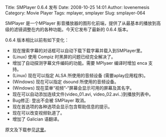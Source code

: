 Title: SMPlayer 0.6.4 发布
Date: 2008-10-25 14:01
Author: lovenemesis
Category: Movie Player
Tags: mplayer, smplayer
Slug: smplayer-064

SMPlayer 是一个MPlayer
影音播放器的图形化前端，提供了从最基本的播放到高级的滤镜调整在内的各种功能。今天它发布了最新的
0.6.4 版本。  
  
0.6.4 版本相比以前有如下变化：

-   现在搜索字幕的对话框可以自动下载下载字幕并载入到SMPlayer里。
-   (Linux) 使用 Compiz 时黑屏的问题已经完全解决了。
-   增加了自动探测字幕文件编码的功能。需要 MPlyaer 编译时增加 enca
    支持。
-   (Linux) 现在可以指定 ALSA 所使用的音频设备 (需要aplay应用程序)。
-   (Windows) 现在可以指定 dsound 所使用的音频设备。
-   (Windows) 现在菜单“视频”-“屏幕会显示可用的屏幕及其名字。
-   现在可以自动添加连续文件(video\_01.avi,
    video\_02.avi..)到播放列表中。
-   Bug修正: 登出不会被 SMPlayer 取消。
-   现在首选项的各种选项会显示包含帮助信息的提示。
-   现在可以改变视频轨道了。
-   增加了 Galician 语翻译。

原文及下载参见[这里](http://www.qt-apps.org/content/show.php/SMPlayer?content=61041)。
